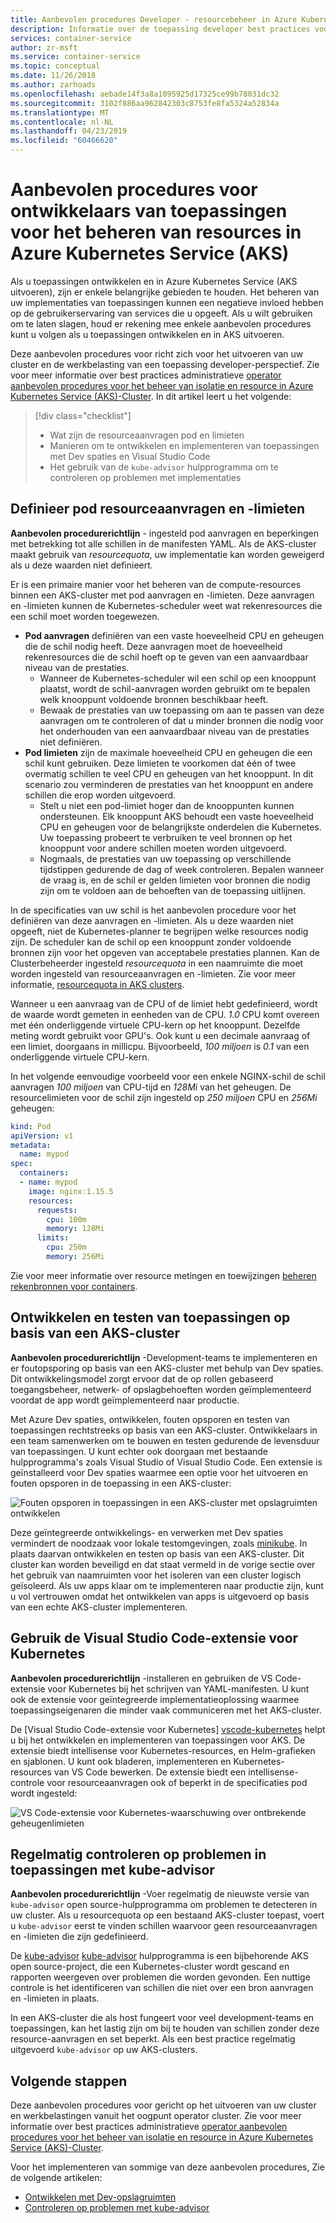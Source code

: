 ```yaml
---
title: Aanbevolen procedures Developer - resourcebeheer in Azure Kubernetes Services (AKS)
description: Informatie over de toepassing developer best practices voor resourcebeheer in Azure Kubernetes Service (AKS)
services: container-service
author: zr-msft
ms.service: container-service
ms.topic: conceptual
ms.date: 11/26/2018
ms.author: zarhoads
ms.openlocfilehash: aebade14f3a8a1095925d17325ce99b78031dc32
ms.sourcegitcommit: 3102f886aa962842303c8753fe8fa5324a52834a
ms.translationtype: MT
ms.contentlocale: nl-NL
ms.lasthandoff: 04/23/2019
ms.locfileid: "60466620"
---
```

# <a name="best-practices-for-application-developers-to-manage-resources-in-azure-kubernetes-service-aks"></a>Aanbevolen procedures voor ontwikkelaars van toepassingen voor het beheren van resources in Azure Kubernetes Service (AKS)

Als u toepassingen ontwikkelen en in Azure Kubernetes Service (AKS uitvoeren), zijn er enkele belangrijke gebieden te houden. Het beheren van uw implementaties van toepassingen kunnen een negatieve invloed hebben op de gebruikerservaring van services die u opgeeft. Als u wilt gebruiken om te laten slagen, houd er rekening mee enkele aanbevolen procedures kunt u volgen als u toepassingen ontwikkelen en in AKS uitvoeren.

Deze aanbevolen procedures voor richt zich voor het uitvoeren van uw cluster en de werkbelasting van een toepassing developer-perspectief. Zie voor meer informatie over best practices administratieve [operator aanbevolen procedures voor het beheer van isolatie en resource in Azure Kubernetes Service (AKS)-Cluster][operator-best-practices-isolation]. In dit artikel leert u het volgende:

> [!div class="checklist"]
> * Wat zijn de resourceaanvragen pod en limieten
> * Manieren om te ontwikkelen en implementeren van toepassingen met Dev spaties en Visual Studio Code
> * Het gebruik van de `kube-advisor` hulpprogramma om te controleren op problemen met implementaties

## <a name="define-pod-resource-requests-and-limits"></a>Definieer pod resourceaanvragen en -limieten

**Aanbevolen procedurerichtlijn** - ingesteld pod aanvragen en beperkingen met betrekking tot alle schillen in de manifesten YAML. Als de AKS-cluster maakt gebruik van *resourcequota*, uw implementatie kan worden geweigerd als u deze waarden niet definieert.

Er is een primaire manier voor het beheren van de compute-resources binnen een AKS-cluster met pod aanvragen en -limieten. Deze aanvragen en -limieten kunnen de Kubernetes-scheduler weet wat rekenresources die een schil moet worden toegewezen.

* **Pod aanvragen** definiëren van een vaste hoeveelheid CPU en geheugen die de schil nodig heeft. Deze aanvragen moet de hoeveelheid rekenresources die de schil hoeft op te geven van een aanvaardbaar niveau van de prestaties.
    * Wanneer de Kubernetes-scheduler wil een schil op een knooppunt plaatst, wordt de schil-aanvragen worden gebruikt om te bepalen welk knooppunt voldoende bronnen beschikbaar heeft.
    * Bewaak de prestaties van uw toepassing om aan te passen van deze aanvragen om te controleren of dat u minder bronnen die nodig voor het onderhouden van een aanvaardbaar niveau van de prestaties niet definiëren.
* **Pod limieten** zijn de maximale hoeveelheid CPU en geheugen die een schil kunt gebruiken. Deze limieten te voorkomen dat één of twee overmatig schillen te veel CPU en geheugen van het knooppunt. In dit scenario zou verminderen de prestaties van het knooppunt en andere schillen die erop worden uitgevoerd.
    * Stelt u niet een pod-limiet hoger dan de knooppunten kunnen ondersteunen. Elk knooppunt AKS behoudt een vaste hoeveelheid CPU en geheugen voor de belangrijkste onderdelen die Kubernetes. Uw toepassing probeert te verbruiken te veel bronnen op het knooppunt voor andere schillen moeten worden uitgevoerd.
    * Nogmaals, de prestaties van uw toepassing op verschillende tijdstippen gedurende de dag of week controleren. Bepalen wanneer de vraag is, en de schil er gelden limieten voor bronnen die nodig zijn om te voldoen aan de behoeften van de toepassing uitlijnen.

In de specificaties van uw schil is het aanbevolen procedure voor het definiëren van deze aanvragen en -limieten. Als u deze waarden niet opgeeft, niet de Kubernetes-planner te begrijpen welke resources nodig zijn. De scheduler kan de schil op een knooppunt zonder voldoende bronnen zijn voor het opgeven van acceptabele prestaties plannen. Kan de Clusterbeheerder ingesteld *resourcequota* in een naamruimte die moet worden ingesteld van resourceaanvragen en -limieten. Zie voor meer informatie, [resourcequota in AKS clusters][resource-quotas].

Wanneer u een aanvraag van de CPU of de limiet hebt gedefinieerd, wordt de waarde wordt gemeten in eenheden van de CPU. *1.0* CPU komt overeen met één onderliggende virtuele CPU-kern op het knooppunt. Dezelfde meting wordt gebruikt voor GPU's. Ook kunt u een decimale aanvraag of een limiet, doorgaans in millicpu. Bijvoorbeeld, *100 miljoen* is *0.1* van een onderliggende virtuele CPU-kern.

In het volgende eenvoudige voorbeeld voor een enkele NGINX-schil de schil aanvragen *100 miljoen* van CPU-tijd en *128Mi* van het geheugen. De resourcelimieten voor de schil zijn ingesteld op *250 miljoen* CPU en *256Mi* geheugen:

```yaml
kind: Pod
apiVersion: v1
metadata:
  name: mypod
spec:
  containers:
  - name: mypod
    image: nginx:1.15.5
    resources:
      requests:
        cpu: 100m
        memory: 128Mi
      limits:
        cpu: 250m
        memory: 256Mi
```

Zie voor meer informatie over resource metingen en toewijzingen [beheren rekenbronnen voor containers][k8s-resource-limits].

## <a name="develop-and-debug-applications-against-an-aks-cluster"></a>Ontwikkelen en testen van toepassingen op basis van een AKS-cluster

**Aanbevolen procedurerichtlijn** -Development-teams te implementeren en er foutopsporing op basis van een AKS-cluster met behulp van Dev spaties. Dit ontwikkelingsmodel zorgt ervoor dat de op rollen gebaseerd toegangsbeheer, netwerk- of opslagbehoeften worden geïmplementeerd voordat de app wordt geïmplementeerd naar productie.

Met Azure Dev spaties, ontwikkelen, fouten opsporen en testen van toepassingen rechtstreeks op basis van een AKS-cluster. Ontwikkelaars in een team samenwerken om te bouwen en testen gedurende de levensduur van toepassingen. U kunt echter ook doorgaan met bestaande hulpprogramma's zoals Visual Studio of Visual Studio Code. Een extensie is geïnstalleerd voor Dev spaties waarmee een optie voor het uitvoeren en fouten opsporen in de toepassing in een AKS-cluster:

![Fouten opsporen in toepassingen in een AKS-cluster met opslagruimten ontwikkelen](media/developer-best-practices-resource-management/dev-spaces-debug.png)

Deze geïntegreerde ontwikkelings- en verwerken met Dev spaties vermindert de noodzaak voor lokale testomgevingen, zoals [minikube][minikube]. In plaats daarvan ontwikkelen en testen op basis van een AKS-cluster. Dit cluster kan worden beveiligd en dat staat vermeld in de vorige sectie over het gebruik van naamruimten voor het isoleren van een cluster logisch geïsoleerd. Als uw apps klaar om te implementeren naar productie zijn, kunt u vol vertrouwen omdat het ontwikkelen van apps is uitgevoerd op basis van een echte AKS-cluster implementeren.

## <a name="use-the-visual-studio-code-extension-for-kubernetes"></a>Gebruik de Visual Studio Code-extensie voor Kubernetes

**Aanbevolen procedurerichtlijn** -installeren en gebruiken de VS Code-extensie voor Kubernetes bij het schrijven van YAML-manifesten. U kunt ook de extensie voor geïntegreerde implementatieoplossing waarmee toepassingseigenaren die minder vaak communiceren met het AKS-cluster.

De [Visual Studio Code-extensie voor Kubernetes] [ vscode-kubernetes] helpt u bij het ontwikkelen en implementeren van toepassingen voor AKS. De extensie biedt intellisense voor Kubernetes-resources, en Helm-grafieken en sjablonen. U kunt ook bladeren, implementeren en Kubernetes-resources van VS Code bewerken. De extensie biedt een intellisense-controle voor resourceaanvragen ook of beperkt in de specificaties pod wordt ingesteld:

![VS Code-extensie voor Kubernetes-waarschuwing over ontbrekende geheugenlimieten](media/developer-best-practices-resource-management/vs-code-kubernetes-extension.png)

## <a name="regularly-check-for-application-issues-with-kube-advisor"></a>Regelmatig controleren op problemen in toepassingen met kube-advisor

**Aanbevolen procedurerichtlijn** -Voer regelmatig de nieuwste versie van `kube-advisor` open source-hulpprogramma om problemen te detecteren in uw cluster. Als u resourcequota op een bestaand AKS-cluster toepast, voert u `kube-advisor` eerst te vinden schillen waarvoor geen resourceaanvragen en -limieten die zijn gedefinieerd.

De [kube-advisor] [ kube-advisor] hulpprogramma is een bijbehorende AKS open source-project, die een Kubernetes-cluster wordt gescand en rapporten weergeven over problemen die worden gevonden. Een nuttige controle is het identificeren van schillen die niet over een bron aanvragen en -limieten in plaats.

In een AKS-cluster die als host fungeert voor veel development-teams en toepassingen, kan het lastig zijn om bij te houden van schillen zonder deze resource-aanvragen en set beperkt. Als een best practice regelmatig uitgevoerd `kube-advisor` op uw AKS-clusters.

## <a name="next-steps"></a>Volgende stappen

Deze aanbevolen procedures voor gericht op het uitvoeren van uw cluster en werkbelastingen vanuit het oogpunt operator cluster. Zie voor meer informatie over best practices administratieve [operator aanbevolen procedures voor het beheer van isolatie en resource in Azure Kubernetes Service (AKS)-Cluster][operator-best-practices-isolation].

Voor het implementeren van sommige van deze aanbevolen procedures, Zie de volgende artikelen:

* [Ontwikkelen met Dev-opslagruimten][dev-spaces]
* [Controleren op problemen met kube-advisor][aks-kubeadvisor]

<!-- EXTERNAL LINKS -->
[k8s-resource-limits]: https://kubernetes.io/docs/concepts/configuration/manage-compute-resources-container/
[vscode-kubernetes]: https://github.com/Azure/vscode-kubernetes-tools
[kube-advisor]: https://github.com/Azure/kube-advisor
[minikube]: https://kubernetes.io/docs/setup/minikube/

<!-- INTERNAL LINKS -->
[aks-kubeadvisor]: kube-advisor-tool.md
[dev-spaces]: ../dev-spaces/get-started-netcore.md
[operator-best-practices-isolation]: operator-best-practices-cluster-isolation.md
[resource-quotas]: operator-best-practices-scheduler.md#enforce-resource-quotas
